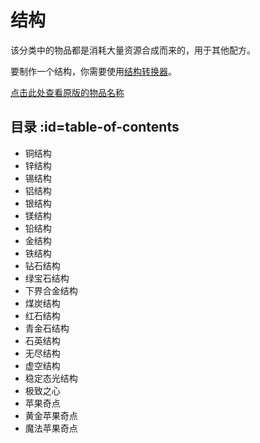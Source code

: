 # 结构

该分类中的物品都是消耗大量资源合成而来的，用于其他配方。

要制作一个结构，你需要使用[结构转换器](./Singularity-Constructor)。

[点击此处查看原版的物品名称](./Singularities)

## 目录 :id=table-of-contents

- 铜结构
- 锌结构
- 锡结构
- 铝结构
- 银结构
- 镁结构
- 铅结构
- 金结构
- 铁结构
- 钻石结构
- 绿宝石结构
- 下界合金结构
- 煤炭结构
- 红石结构
- 青金石结构
- 石英结构
- 无尽结构
- 虚空结构
- 稳定态光结构
- 极致之心
- 苹果奇点
- 黄金苹果奇点
- 魔法苹果奇点
